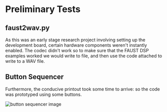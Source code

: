 # Preliminary Tests

## faust2wav.py

As this was an early stage research project involving setting up the development board, certain hardware components weren't instantly enabled. 
The codec didn't work so to make sure that the FAUST DSP examples worked we would write to file, and then use the code attached to write to a WAV file.

## Button Sequencer

Furthermore, the conducive printout took some time to arrive: so the code was prototyped using some buttons. 

![button sequencer image](https://drive.google.com/uc?id=1AZGlRX-4jcs9OdNcUPyMWBEL0SGBZ3lJ
                   "Button Sequencer Image")
